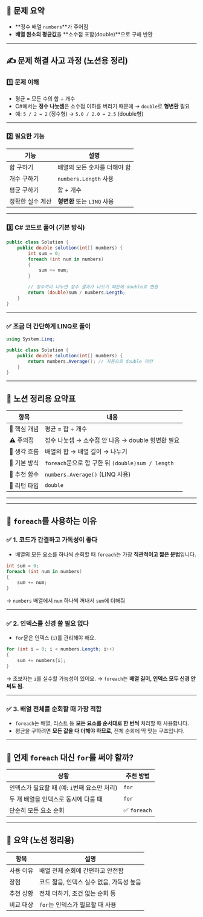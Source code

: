 
## 🧠 문제 요약

* \*\*정수 배열 `numbers`\*\*가 주어짐
* **배열 원소의 평균값**을 \*\*소수점 포함(double)\*\*으로 구해 반환

---

## ✍️ 문제 해결 사고 과정 (노션용 정리)

### 1️⃣ 문제 이해

* 평균 = 모든 수의 합 ÷ 개수
* C#에서는 **정수 나눗셈**은 소수점 이하를 버리기 때문에 → `double`로 **형변환** 필요
* 예: `5 / 2 = 2` (정수형) → `5.0 / 2.0 = 2.5` (double형)

---

### 2️⃣ 필요한 기능

| 기능        | 설명                   |
| --------- | -------------------- |
| 합 구하기     | 배열의 모든 숫자를 더해야 함     |
| 개수 구하기    | `numbers.Length` 사용  |
| 평균 구하기    | 합 ÷ 개수               |
| 정확한 실수 계산 | **형변환** 또는 `LINQ` 사용 |

---

### 3️⃣ C# 코드로 풀이 (기본 방식)

```csharp
public class Solution {
    public double solution(int[] numbers) {
        int sum = 0;
        foreach (int num in numbers)
        {
            sum += num;
        }

        // 정수끼리 나누면 정수 결과가 나오기 때문에 double로 변환
        return (double)sum / numbers.Length;
    }
}
```

---

### ✅ 조금 더 간단하게 LINQ로 풀이

```csharp
using System.Linq;

public class Solution {
    public double solution(int[] numbers) {
        return numbers.Average(); // 자동으로 double 리턴
    }
}
```

---

## 📘 노션 정리용 요약표

| 항목       | 내용                                         |
| -------- | ------------------------------------------ |
| 🧩 핵심 개념 | 평균 = 합 ÷ 개수                                |
| ⚠️ 주의점   | 정수 나눗셈 → 소수점 안 나옴 → double 형변환 필요          |
| 🧠 생각 흐름 | 배열의 합 → 배열 길이 → 나누기                        |
| 🧾 기본 방식 | `foreach`문으로 합 구한 뒤 `(double)sum / length` |
| 🧰 추천 함수 | `numbers.Average()` (LINQ 사용)              |
| 🎯 리턴 타입 | `double`                                   |

---
---


## 🔁 `foreach`를 사용하는 이유

### ✅ 1. **코드가 간결하고 가독성이 좋다**

* 배열의 모든 요소를 하나씩 순회할 때 `foreach`는 가장 **직관적이고 짧은 문법**입니다.

```csharp
int sum = 0;
foreach (int num in numbers)
{
    sum += num;
}
```

→ `numbers` 배열에서 `num` 하나씩 꺼내서 `sum`에 더해줘

---

### ✅ 2. **인덱스를 신경 쓸 필요 없다**

* `for`문은 인덱스 (`i`)를 관리해야 해요.

```csharp
for (int i = 0; i < numbers.Length; i++)
{
    sum += numbers[i];
}
```

→ 초보자는 `i`를 실수할 가능성이 있어요.
→ `foreach`는 **배열 길이, 인덱스 모두 신경 안 써도 됨**.

---

### ✅ 3. **배열 전체를 순회할 때 가장 적합**

* `foreach`는 배열, 리스트 등 **모든 요소를 순서대로 한 번씩** 처리할 때 사용합니다.
* 평균을 구하려면 **모든 값을 다 더해야 하므로**, 전체 순회에 딱 맞는 구조입니다.

---

## 📌 언제 `foreach` 대신 `for`를 써야 할까?

| 상황                           | 추천 방법       |
| ---------------------------- | ----------- |
| 인덱스가 필요할 때 (예: `i`번째 요소만 처리) | `for`       |
| 두 개 배열을 인덱스로 동시에 다룰 때        | `for`       |
| 단순히 모든 요소 순회                 | ✅ `foreach` |

---

## 📝 요약 (노션 정리용)

| 항목    | 설명                       |
| ----- | ------------------------ |
| 사용 이유 | 배열 전체 순회에 간편하고 안전함       |
| 장점    | 코드 짧음, 인덱스 실수 없음, 가독성 높음 |
| 추천 상황 | 전체 더하기, 조건 없는 순회 등       |
| 비교 대상 | `for`는 인덱스가 필요할 때 사용     |
